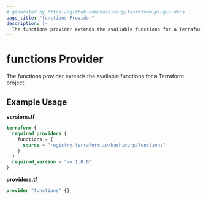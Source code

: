 ```yaml
---
# generated by https://github.com/hashicorp/terraform-plugin-docs
page_title: "functions Provider"
description: |-
  The functions provider extends the available functions for a Terraform project.
---
```


# functions Provider
The functions provider extends the available functions for a Terraform project.

## Example Usage

**versions.tf**
```terraform
terraform {
  required_providers {
    functions = {
      source = "registry.terraform.io/hashicorp/functions"
    }
  }
  required_version = ">= 1.8.0"
}
```

**providers.tf**
```terraform
provider "functions" {}
```
